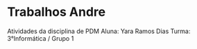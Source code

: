 # Trabalhos Andre
Atividades da disciplina de PDM
Aluna: Yara Ramos Dias 
Turma: 3°Informática / Grupo 1
